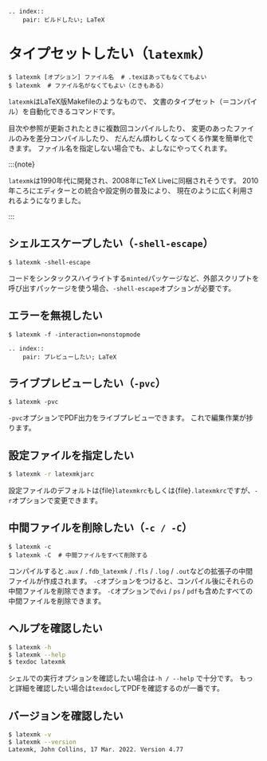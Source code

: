 ```{eval-rst}
.. index::
    pair: ビルドしたい; LaTeX
```

# タイプセットしたい（`latexmk`）

```console
$ latexmk [オプション] ファイル名  # .texはあってもなくてもよい
$ latexmk  # ファイル名がなくてもよい（ときもある）
```

`latexmk`はLaTeX版Makefileのようなもので、
文書のタイプセット（＝コンパイル）を自動化できるコマンドです。

目次や参照が更新されたときに複数回コンパイルしたり、
変更のあったファイルのみを差分コンパイルしたり、
だんだん煩わしくなってくる作業を簡単化できます。
ファイル名を指定しない場合でも、よしなにやってくれます。

:::{note}

`latexmk`は1990年代に開発され、2008年にTeX Liveに同梱されそうです。
2010年ころにエディターとの統合や設定例の普及により、
現在のように広く利用されるようになりました。

:::


## シェルエスケープしたい（``-shell-escape``）

```console
$ latexmk -shell-escape
```

コードをシンタックスハイライトする``minted``パッケージなど、外部スクリプトを呼び出すパッケージを使う場合、``-shell-escape``オプションが必要です。

## エラーを無視したい

```console
$ latexmk -f -interaction=nonstopmode
```

```{eval-rst}
.. index::
    pair: プレビューしたい; LaTeX
```
## ライブプレビューしたい（``-pvc``）

```console
$ latexmk -pvc
```

``-pvc``オプションでPDF出力をライブプレビューできます。
これで編集作業が捗ります。

## 設定ファイルを指定したい

```bash
$ latexmk -r latexmkjarc
```

設定ファイルのデフォルトは{file}`latexmkrc`もしくは{file}`.latexmkrc`ですが、``-r``オプションで変更できます。

## 中間ファイルを削除したい（``-c / -C``）

```console
$ latexmk -c
$ latexmk -C  # 中間ファイルをすべて削除する
```

コンパイルすると``.aux`` / ``.fdb_latexmk`` / ``.fls`` / ``.log`` / ``.out``などの拡張子の中間ファイルが作成されます。
`-c`オプションをつけると、コンパイル後にそれらの中間ファイルを削除できます。
`-C`オプションで``dvi`` / ``ps`` / ``pdf``も含めたすべての中間ファイルを削除できます。





## ヘルプを確認したい

```bash
$ latexmk -h
$ latexmk --help
$ texdoc latexmk
```

シェルでの実行オプションを確認したい場合は`-h / --help` で十分です。
もっと詳細を確認したい場合は``texdoc``してPDFを確認するのが一番です。

## バージョンを確認したい

```bash
$ latexmk -v
$ latexmk --version
Latexmk, John Collins, 17 Mar. 2022. Version 4.77
```
